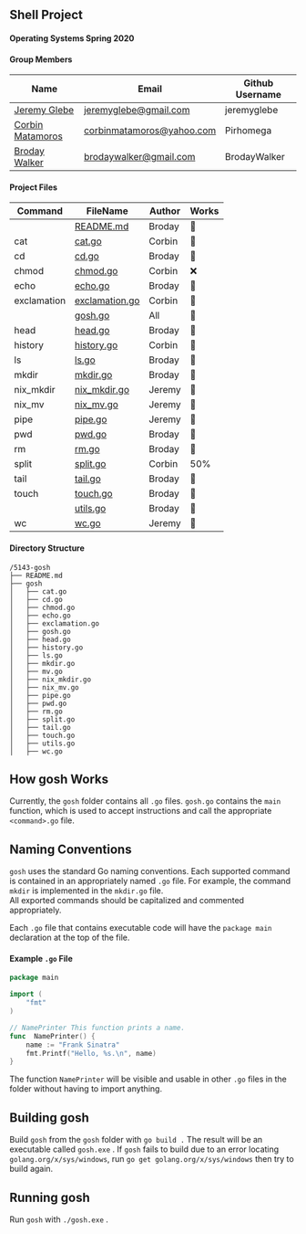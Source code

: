 ## Shell Project
#### Operating Systems Spring 2020

#### Group Members

| Name                                             | Email                     | Github Username |
| ------------------------------------------------ | ------------------------- | --------------- |
| [Jeremy Glebe](https://github.com/jeremyglebe)   | jeremyglebe@gmail.com     | jeremyglebe     |
| [Corbin Matamoros](https://github.com/Pirhomega) | corbinmatamoros@yahoo.com | Pirhomega       |
| [Broday Walker](https://github.com/BrodayWalker) | brodaywalker@gmail.com    | BrodayWalker    |

#### Project Files

| Command     | FileName                              | Author | Works |
| ----------- | ------------------------------------- | ------ | ----- |
|             | [README.md](README.md)                | Broday | :100: |
| cat         | [cat.go](gosh/cat.go)                 | Corbin | :100: |
| cd          | [cd.go](gosh/cd.go)                   | Broday | :100: |
| chmod       | [chmod.go](gosh/chmod.go)             | Corbin | :x:   |
| echo        | [echo.go](gosh/echo.go)               | Broday | :100: |
| exclamation | [exclamation.go](gosh/exclamation.go) | Corbin | :100: |
|             | [gosh.go](gosh/gosh.go)               | All    | :100: |
| head        | [head.go](gosh/head.go)               | Broday | :100: |
| history     | [history.go](gosh/history.go)         | Corbin | :100: |
| ls          | [ls.go](gosh/ls.go)                   | Broday | :100: |
| mkdir       | [mkdir.go](gosh/mkdir.go)             | Broday | :100: |
| nix_mkdir   | [nix_mkdir.go](gosh/nix_mkdir.go)     | Jeremy | :100: |
| nix_mv      | [nix_mv.go](gosh/nix_mv.go)           | Jeremy | :100: |
| pipe        | [pipe.go](gosh/pipe.go)               | Jeremy | :100: |
| pwd         | [pwd.go](gosh/pwd.go)                 | Broday | :100: |
| rm          | [rm.go](gosh/rm.go)                   | Broday | :100: |
| split       | [split.go](gosh/split.go)             | Corbin | 50%  |
| tail        | [tail.go](gosh/tail.go)               | Broday | :100: |
| touch       | [touch.go](gosh/touch.go)             | Broday | :100: |
|             | [utils.go](gosh/utils.go)             | Broday | :100: |
| wc          | [wc.go](gosh/wc.go)                   | Jeremy | :100: |

#### Directory Structure

```
/5143-gosh
├── README.md
├── gosh
│   ├── cat.go
│   ├── cd.go
│   ├── chmod.go
│   ├── echo.go
│   ├── exclamation.go
│   ├── gosh.go
│   ├── head.go
│   ├── history.go
│   ├── ls.go
│   ├── mkdir.go
│   ├── mv.go
│   ├── nix_mkdir.go
│   ├── nix_mv.go
│   ├── pipe.go
│   ├── pwd.go
│   ├── rm.go
│   ├── split.go
│   ├── tail.go
│   ├── touch.go
│   ├── utils.go
│   ├── wc.go
```

## How gosh Works
Currently, the ``gosh`` folder contains all ``.go`` files. ``gosh.go`` contains the ``main`` function, which is used to accept instructions and call the appropriate ``<command>.go`` file. <br>

## Naming Conventions
``gosh`` uses the standard Go naming conventions. Each supported command is contained in an appropriately named ``.go`` file. For example, the command ``mkdir`` is implemented in the ``mkdir.go`` file. <br>
 All exported commands should be capitalized and commented appropriately. <br>

Each ``.go`` file that contains executable code will have the ``package main`` declaration at the top of the file. <br>
#### Example ``.go`` File
```go
package main

import (
	"fmt"
)

// NamePrinter This function prints a name.
func  NamePrinter() {
	name := "Frank Sinatra"
	fmt.Printf("Hello, %s.\n", name)
}
```

The function ``NamePrinter`` will be visible and usable in other ``.go`` files in the folder without having to import anything.
## Building gosh
Build ``gosh`` from the ``gosh`` folder  with ``go build .`` The result will be an executable called ``gosh.exe`` .
If ``gosh`` fails to build due to an error locating ``golang.org/x/sys/windows``, run ``go get golang.org/x/sys/windows`` then try to build again.
## Running gosh
Run ``gosh`` with ``./gosh.exe`` .
